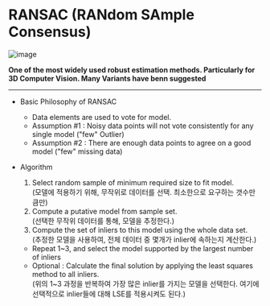 # RANSAC (RANdom SAmple Consensus)

![image](https://user-images.githubusercontent.com/60316325/232277572-42dae5cd-96fb-4b8e-be50-72bc29f9d45c.png)

**One of the most widely used robust estimation methods. Particularly for 3D Computer Vision. Many Variants have benn suggested**

---

* Basic Philosophy of RANSAC
  * Data elements are used to vote for model.
  * Assumption #1 : Noisy data points will not vote consistently for any single model ("few" Outlier)
  * Assumption #2 : There are enough data points to agree on a good model ("few" missing data)

* Algorithm
  1) Select random sample of minimum required size to fit model. <br>
  (모델에 적용하기 위해, 무작위로 데이터를 선택. 최소한으로 요구하는 갯수만큼만) <br>
  2) Compute a putative model from sample set. <br>
  (선택한 무작위 데이터를 통해, 모델을 추정한다.)
  3) Compute the set of inliers to this model using the whole data set. <br>
  (추정한 모델을 사용하여, 전체 데이터 중 몇개가 inlier에 속하는지 계산한다.)
  
  * Repeat 1\~3, and select the model supported by the largest number of inliers <br>
  * Optional : Calculate the final solution by applying the least squares method to all inliers. <br>
  (위의 1\~3 과정을 반복하여 가장 많은 inlier를 가지는 모델을 선택한다. 여기에 선택적으로 inlier들에 대해 LSE를 적용시켜도 된다.)
  

